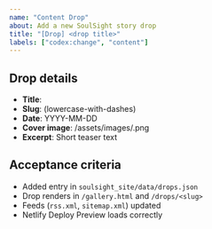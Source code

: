 ```yaml
---
name: "Content Drop"
about: Add a new SoulSight story drop
title: "[Drop] <drop title>"
labels: ["codex:change", "content"]
---
```


## Drop details
- **Title**:
- **Slug**: (lowercase-with-dashes)
- **Date**: YYYY-MM-DD
- **Cover image**: /assets/images/<file>.png
- **Excerpt**: Short teaser text

## Acceptance criteria
- Added entry in `soulsight_site/data/drops.json`
- Drop renders in `/gallery.html` and `/drops/<slug>`
- Feeds (`rss.xml`, `sitemap.xml`) updated
- Netlify Deploy Preview loads correctly
